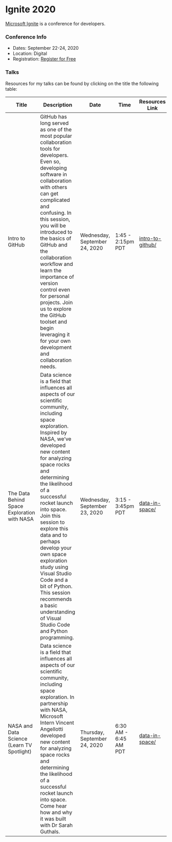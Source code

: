# Ignite 2020

[Microsoft Ignite](https://www.microsoft.com/en-us/ignite) is a conference for developers.  

### Conference Info
- Dates: September 22-24, 2020
- Location: Digital
- Registration: [Register for Free](https://www.microsoft.com/en-us/ignite)

### Talks

Resources for my talks can be found by clicking on the title the following table:

| Title | Description | Date | Time | Resources Link | Video |
|-------|-------------|------|------|----------------|-------|
| Intro to GitHub | GitHub has long served as one of the most popular collaboration tools for developers. Even so, developing software in collaboration with others can get complicated and confusing. In this session, you will be introduced to the basics of GitHub and the collaboration workflow and learn the importance of version control even for personal projects. Join us to explore the GitHub toolset and begin leveraging it for your own development and collaboration needs. | Wednesday, September 24, 2020 | 1:45 - 2:15pm PDT | [intro-to-github/](https://github.com/sguthals/talkswithdrg/tree/main/2020/ignite/intro-to-github) | [Watch the Recording](https://myignite.microsoft.com/sessions/93f49a5f-71f9-4036-afcf-6cdcbb8abf05) |
| The Data Behind Space Exploration with NASA | Data science is a field that influences all aspects of our scientific community, including space exploration. Inspired by NASA, we’ve developed new content for analyzing space rocks and determining the likelihood of a successful rocket launch into space. Join this session to explore this data and to perhaps develop your own space exploration study using Visual Studio Code and a bit of Python. This session recommends a basic understanding of Visual Studio Code and Python programming. | Wednesday, September 23, 2020 | 3:15 - 3:45pm PDT | [data-in-space/](https://github.com/sguthals/talkswithdrg/tree/main/2020/ignite/data-in-space) | [Watch the Recording](https://myignite.microsoft.com/sessions/d40e4b0f-c832-422f-949a-f82309253704) |
| NASA and Data Science (Learn TV Spotlight) | Data science is a field that influences all aspects of our scientific community, including space exploration. In partnership with NASA, Microsoft Intern Vincent Angellotti developed new content for analyzing space rocks and determining the likelihood of a successful rocket launch into space. Come hear how and why it was built with Dr Sarah Guthals. | Thursday, September 24, 2020 | 6:30 AM - 6:45 AM PDT | [data-in-space/](https://github.com/sguthals/talkswithdrg/tree/main/2020/ignite/data-in-space) | [Watch the Recording](https://myignite.microsoft.com/sessions/f4d18c37-837d-4479-8ac9-afa81b9b4d5e) |
